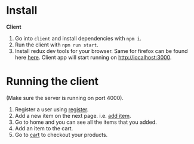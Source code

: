 # Install
**Client**
1. Go into `client` and install dependencies with `npm i`. 
2. Run the client with `npm run start`. 
3. Install redux dev tools for your browser. Same for firefox can be found here [here](https://addons.mozilla.org/en-US/firefox/addon/reduxdevtools/).
Client app will start running on [http://localhost:3000](http://localhost:3000).

# Running the client
(Make sure the server is running on port 4000).
1. Register a user using [register](http://localhost:3000/home).
2. Add a new item on the next page. i.e. [add item](http://localhost:3000/addItem).
3. Go to home and you can see all the items that you added.
4. Add an item to the cart. 
5. Go to [cart](http://localhost:3000/cart) to checkout your products.
